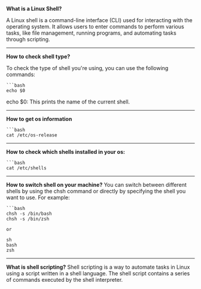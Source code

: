 **What is a Linux Shell?**

A Linux shell is a command-line interface (CLI) used for interacting with the operating system. It allows users to enter commands to perform various tasks, like file management, running programs, and automating tasks through scripting.

---
**How to check shell type?**

To check the type of shell you're using, you can use the following commands:

    ```bash
    echo $0

echo $0: This prints the name of the current shell.

---
**How to get os information**
    
    ```bash
    cat /etc/os-release
---
**How to check which shells installed in your os:**

    ```bash
    cat /etc/shells
---
**How to switch shell on your machine?**
You can switch between different shells by using the chsh command or directly by specifying the shell you want to use. For example:

    ```bash
    chsh -s /bin/bash
    chsh -s /bin/zsh

    or 

    sh
    bash
    zsh
---
**What is shell scripting?**
Shell scripting is a way to automate tasks in Linux using a script written in a shell language. The shell script contains a series of commands executed by the shell interpreter.

